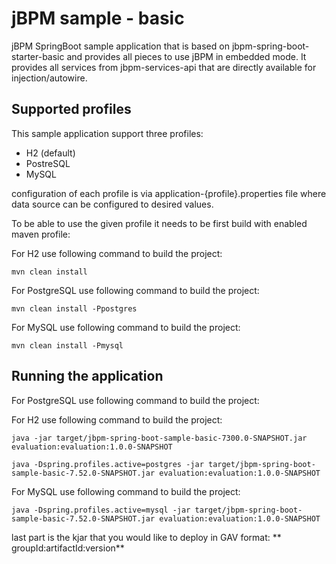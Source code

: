jBPM sample - basic
========================================

jBPM SpringBoot sample application that is based on jbpm-spring-boot-starter-basic and provides
all pieces to use jBPM in embedded mode. It provides all services from jbpm-services-api 
that are directly available for injection/autowire.

Supported profiles
------------------------------

This sample application support three profiles:

- H2 (default)
- PostreSQL
- MySQL

configuration of each profile is via application-{profile}.properties file where data source can be configured to desired values.

To be able to use the given profile it needs to be first build with enabled maven profile:

For H2 use following command to build the project:

```
mvn clean install
```

For PostgreSQL use following command to build the project:

```
mvn clean install -Ppostgres
```

For MySQL use following command to build the project:

```
mvn clean install -Pmysql
```

Running the application
------------------------------

For PostgreSQL use following command to build the project:

For H2 use following command to build the project:

```
java -jar target/jbpm-spring-boot-sample-basic-7300.0-SNAPSHOT.jar evaluation:evaluation:1.0.0-SNAPSHOT
```

```
java -Dspring.profiles.active=postgres -jar target/jbpm-spring-boot-sample-basic-7.52.0-SNAPSHOT.jar evaluation:evaluation:1.0.0-SNAPSHOT
```

For MySQL use following command to build the project:

```
java -Dspring.profiles.active=mysql -jar target/jbpm-spring-boot-sample-basic-7.52.0-SNAPSHOT.jar evaluation:evaluation:1.0.0-SNAPSHOT
```

last part is the kjar that you would like to deploy in GAV format: ** groupId:artifactId:version**

